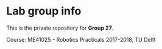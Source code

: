 # Lab group info
This is the private repository for **Group 27**.

Course: ME41025 - Robotics Practicals 2017-2018, TU Delft
